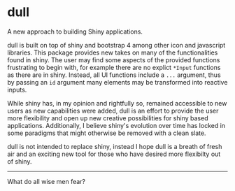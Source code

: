 # dull

A new approach to building Shiny applications.

dull is built on top of shiny and bootstrap 4 among other icon and javascript
libraries. This package provides new takes on many of the functionalities 
found in shiny. The user may find some aspects of the provided functions 
frustrating to begin with, for example there are no explict `*Input` functions
as there are in shiny. Instead, all UI functions include a `...` argument, thus
by passing an `id` argument many elements may be transformed into reactive 
inputs.

While shiny has, in my opinion and rightfully so, remained accessible to new
users as new capabilities were added, dull is an effort to provide the user
more flexibility and open up new creative possibilities for shiny based 
applications. Additionally, I believe shiny's evolution over time has locked in
some paradigms that might otherwise be removed with a clean slate.

dull is not intended to replace shiny, instead I hope dull is a breath of fresh
air and an exciting new tool for those who have desired more flexibilty out of
shiny.

---

What do all wise men fear?


